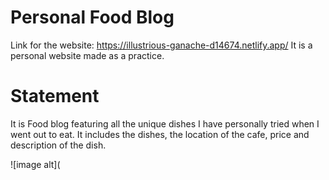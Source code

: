 # Personal Food Blog

Link for the website: https://illustrious-ganache-d14674.netlify.app/
It is a personal website made as a practice.

# Statement
It is Food blog featuring all the unique dishes I have personally tried when I went out to eat. It includes the dishes, the location of the cafe, price and description of the dish.


![image alt](

